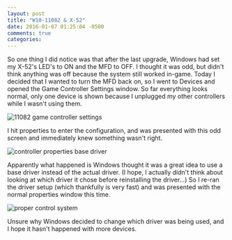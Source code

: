 ```yaml
---
layout: post
title: "W10-11082 & X-52"
date: 2016-01-07 01:25:04 -0500
comments: true
categories:
---
```


So one thing I did notice was that after the last upgrade, Windows had set my X-52's LED's to ON and the MFD to OFF. I thought it was odd, but didn't think anything was off because the system still worked in-game. Today I decided that I wanted to turn the MFD back on, so I went to Devices and opened the Game Controller Settings window. So far everything looks normal, only one device is shown because I unplugged my other controllers while I wasn't using them.

![11082 game controller settings](http://i.imgur.com/SVbX2kb.png)

I hit properties to enter the configuration, and was presented with this odd screen and immediately knew something wasn't right.

![controller properties base driver](http://i.imgur.com/rvwGbQb.png)

Apparently what happened is Windows thought it was a great idea to use a base driver instead of the actual driver. (I hope, I actually didn't think about looking at which driver it chose before reinstalling the driver...) So I re-ran the driver setup (which thankfully is very fast) and was presented with the normal properties window this time.

![proper control system](http://i.imgur.com/KkRfYpG.png)

Unsure why Windows decided to change which driver was being used, and I hope it hasn't happened with more devices.